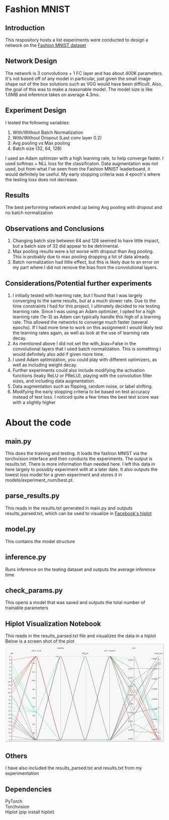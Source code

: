 # Fashion MNIST
## Introduction
This respository hosts a list experiments were conducted to design a network on the [Fashion MNIST dataset](https://github.com/zalandoresearch/fashion-mnist)

## Network Design
The network is 3 convolutions + 1 FC layer and has about 400K parameters.  It's not based off of any model in particular, just given the small image shape out of the box solutions such as VGG would have been difficult.  Also, the goal of this was to make a reasonable model.  The model size is like 1.6MB and inference takes on average 4.3ms.  

## Experiment Design
I tested the following variables:
1. With/Without Batch Normalization
2. With/Without Dropout (Last conv layer 0.2)
3. Avg pooling vs Max pooling
4. Batch size (32, 64, 128)

I used an Adam optimizer with a high learning rate, to help converge faster.  I used softmax + NLL loss for the classificaton.  Data augmentation was not used, but from what I've seen from the Fashion MNIST leaderboard, it would definitely be useful.  My early stopping criteria was 4 epoch's where the testing loss does not decrease.

## Results
The best performing network ended up being Avg pooling with dropout and no batch normalization

## Observations and Conclusions
1.  Changing batch size between 64 and 128 seemed to have little impact, but a batch size of 32 did appear to be detrimental.
2.  Max pooling results were a lot worse with dropout than Avg pooling.  This is probably due to max pooling dropping a lot of data already.
3.  Batch normalization had little effect, but this is likely due to an error on my part where I did not remove the bias from the convolutional layers.

## Considerations/Potential further experiments
1. I initially tested with learning rate, but I found that I was largely converging to the same results, but at a much slower rate.  Due to the time constraints I had for this project, I ultimately decided to nix testing learning rate.  Since I was using an Adam optimizer, I opted for a high learning rate (1e-3) as Adam can typically handle this high of a learning rate.  This allowed the networks to converge much faster (several epochs).  If I had more time to work on this assignment I would likely test the learning rates again, as well as look at the use of learning rate decay.
2. As mentioned above I did not set the with_bias=False in the convolutional layers that I used batch normalization.  This is something I would definitely also add if given more time.
3. I used Adam optimization, you could play with different optimizers, as well as including weight decay.
4. Further experiments could also include modifying the activation functions (leaky ReLU or PReLU), playing with the convolution filter sizes, and including data augmentation.
5. Data augmentation such as flipping, random noise, or label shifting.
6. Modifying the early stopping criteria to be based on test accuracy instead of test loss.  I noticed quite a few times the best test score was with a slightly higher 

# About the code

## main.py
This does the training and testing.  It loads the fashion MNIST via the torchvision interface and then conducts the experiments.  The output is results.txt.  There is more information than needed here.  I left this data in here largely to possibly experiment with at a later date.  It also outputs the lowest loss model for a given experiment and stores it in models/experiment_num/best.pt.

## parse_results.py
This reads in the results.txt generated in main.py and outputs results_parsed.txt, which can be used to visualize in [Facebook's hiplot](https://ai.facebook.com/blog/hiplot-high-dimensional-interactive-plots-made-easy/)

## model.py
This contains the model structure

## inference.py
Runs inference on the testing dataset and outputs the average inference time

## check_params.py
This opens a model that was saved and outputs the total number of trainable parameters

## Hiplot Visualization Notebook
This reads in the results_parsed.txt file and visualizes the data in a hiplot<br>
Below is a screen shot of the plot<br>
![Plot](plot.PNG)

## Others
I have also included the results_parsed.txt and results.txt from my experimentation

## Dependencies
PyTorch<br>
Torchvision<br>
Hiplot  (pip install hiplot)